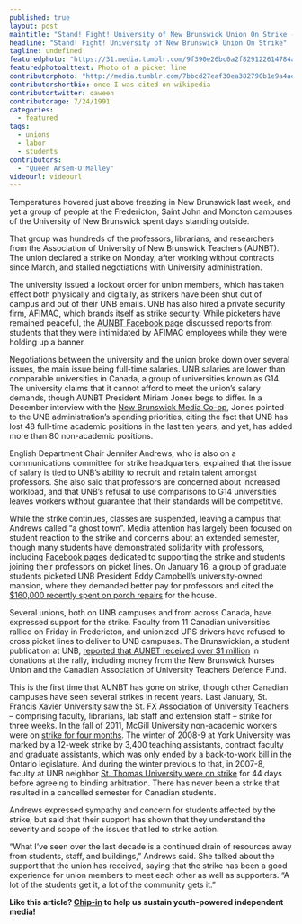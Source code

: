 ```yaml
---
published: true
layout: post
maintitle: "Stand! Fight! University of New Brunswick Union On Strike - {Young}ist"
headline: "Stand! Fight! University of New Brunswick Union On Strike"
tagline: undefined
featuredphoto: "https://31.media.tumblr.com/9f390e26bc0a2f829122614784a87688/tumblr_inline_mzpqy7pdvN1rkj9dw.jpg"
featuredphotoalttext: Photo of a picket line
contributorphoto: "http://media.tumblr.com/7bbcd27eaf30ea382790b1e9a4ae4dc4/tumblr_inline_mmcri3kjAU1rkj9dw.jpg"
contributorshortbio: once I was cited on wikipedia
contributortwitter: qaween
contributorage: 7/24/1991
categories: 
  - featured
tags: 
  - unions
  - labor
  - students
contributors: 
  - "Queen Arsem-O'Malley"
videourl: videourl
---
```


Temperatures hovered just above freezing in New Brunswick last week, and yet a group of people at the Fredericton, Saint John and Moncton campuses of the University of New Brunswick spent days standing outside.

That group was hundreds of the professors, librarians, and researchers from the Association of University of New Brunswick Teachers (AUNBT). The union declared a strike on Monday, after working without contracts since March, and stalled negotiations with University administration.

The university issued a lockout order for union members, which has taken effect both physically and digitally, as strikers have been shut out of campus and out of their UNB emails. UNB has also hired a private security firm, AFIMAC, which brands itself as strike security. While picketers have remained peaceful, the [AUNBT Facebook page](https://www.facebook.com/AUNBT.ca) discussed reports from students that they were intimidated by AFIMAC employees while they were holding up a banner.

Negotiations between the university and the union broke down over several issues, the main issue being full-time salaries. UNB salaries are lower than comparable universities in Canada, a group of universities known as G14. The university claims that it cannot afford to meet the union’s salary demands, though AUNBT President Miriam Jones begs to differ. In a December interview with the [New Brunswick Media Co-op](http://nbmediacoop.org/2013/12/12/interview-with-miriam-jones-of-aunbt/), Jones pointed to the UNB administration’s spending priorities, citing the fact that UNB has lost 48 full-time academic positions in the last ten years, and yet, has added more than 80 non-academic positions.


English Department Chair Jennifer Andrews, who is also on a communications committee for strike headquarters, explained that the issue of salary is tied to UNB’s ability to recruit and retain talent amongst professors. She also said that professors are concerned about increased workload, and that UNB’s refusal to use comparisons to G14 universities leaves workers without guarantee that their standards will be competitive.


While the strike continues, classes are suspended, leaving a campus that Andrews called “a ghost town”. Media attention has largely been focused on student reaction to the strike and concerns about an extended semester, though many students have demonstrated solidarity with professors, including [Facebook pages](https://www.facebook.com/UNBFstudentssupportingAUNBT?ref=profile) dedicated to supporting the strike and students joining their professors on picket lines. On January 16, a group of graduate students picketed UNB President Eddy Campbell’s university-owned mansion, where they demanded better pay for professors and cited the [$160,000 recently spent on porch repairs](http://www.cbc.ca/news/canada/new-brunswick/unb-pays-160k-to-fix-porch-on-president-s-mansion-1.1227079) for the house.


Several unions, both on UNB campuses and from across Canada, have expressed support for the strike. Faculty from 11 Canadian universities rallied on Friday in Fredericton, and unionized UPS drivers have refused to cross picket lines to deliver to UNB campuses. The Brunswickian, a student publication at UNB, [reported that AUNBT received over $1 million](http://thebruns.ca/aunbt-receives-1-million-dollars-donations-rally-tell-negotiations-will-resume/) in donations at the rally, including money from the New Brunswick Nurses Union and the Canadian Association of University Teachers Defence Fund.


This is the first time that AUNBT has gone on strike, though other Canadian campuses have seen several strikes in recent years. Last January, St. Francis Xavier University saw the St. FX Association of University Teachers – comprising faculty, librarians, lab staff and extension staff – strike for three weeks. In the fall of 2011, McGill University non-academic workers were on [strike for four months](http://www.mcgilldaily.com/2011/12/munaca-strike-ends/). The winter of 2008-9 at York University was marked by a 12-week strike by 3,400 teaching assistants, contract faculty and graduate assistants, which was only ended by a back-to-work bill in the Ontario legislature. And during the winter previous to that, in 2007-8, faculty at UNB neighbor [St. Thomas University were on strike](http://www.cautbulletin.ca/en_article.asp?ArticleID=385) for 44 days before agreeing to binding arbitration. There has never been a strike that resulted in a cancelled semester for Canadian students.

Andrews expressed sympathy and concern for students affected by the strike, but said that their support has shown that they understand the severity and scope of the issues that led to strike action.

“What I’ve seen over the last decade is a continued drain of resources away from students, staff, and buildings,” Andrews said. She talked about the support that the union has received, saying that the strike has been a good experience for union members to meet each other as well as supporters. “A lot of the students get it, a lot of the community gets it.”

**Like this article? [Chip-in](http://bit.ly/GiftYngst) to help us sustain youth-powered independent media!**